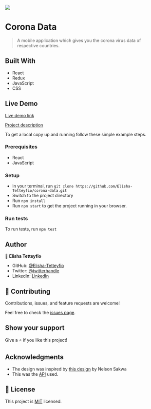![](https://img.shields.io/badge/Microverse-blueviolet)

# Corona Data

> A mobile application which gives you the corona virus data of respective countries.


## Built With

- React
- Redux
- JavaScript
- CSS

## Live Demo 

[Live demo link](https://corona-data1.herokuapp.com/)

[Project description](https://www.loom.com/share/1a038ce3bf7842eb996ac8a28c34c7ef)


To get a local copy up and running follow these simple example steps.

### Prerequisites
- React
- JavaScript

### Setup
- In your terminal, run `git clone https://github.com/Elisha-Tetteyfio/corona-data.git`
- Switch to the project directory
- Run `npm install`
- Run `npm start` to get the project running in your browser.

### Run tests
To run tests, run `npm test`


## Author

👤 **Elisha Tetteyfio**

- GitHub: [@Elisha-Tetteyfio](https://github.com/Elisha-Tetteyfio)
- Twitter: [@twitterhandle](https://twitter.com/Nii_Alyasa)
- LinkedIn: [LinkedIn](https://linkedin.com/in/elisha-tetteyfio)

## 🤝 Contributing

Contributions, issues, and feature requests are welcome!

Feel free to check the [issues page](https://github.com/Elisha-Tetteyfio/corona-data/issues).

## Show your support

Give a ⭐️ if you like this project!

## Acknowledgments

- The design was inspired by [this design](https://www.behance.net/gallery/31579789/Ballhead-App-(Free-PSDs)) by Nelson Sakwa 
- This was the [API](https://about-corona.net/documentation) used.
## 📝 License

This project is [MIT](./LICENSE) licensed.
